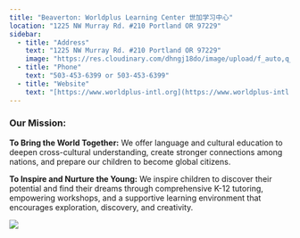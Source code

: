 ```yaml
---
title: "Beaverton: Worldplus Learning Center 世加学习中心"
location: "1225 NW Murray Rd. #210 Portland OR 97229"
sidebar:
  - title: "Address"
    text: "1225 NW Murray Rd. #210 Portland OR 97229"
    image: "https://res.cloudinary.com/dhngj18do/image/upload/f_auto,q_auto/v1/images/activities/worldplus-logo"
  - title: "Phone"
    text: "503-453-6399 or 503-453-6399"
  - title: "Website"
    text: "[https://www.worldplus-intl.org](https://www.worldplus-intl.org)"
---
```


### Our Mission:

**To Bring the World Together:** We offer language and cultural education to deepen cross-cultural understanding, create stronger connections among nations, and prepare our children to become global citizens.

**To Inspire and Nurture the Young:** We inspire children to discover their potential and find their dreams through comprehensive K-12 tutoring, empowering workshops, and a supportive learning environment that encourages exploration, discovery, and creativity.

![](https://res.cloudinary.com/dhngj18do/image/upload/f_auto,q_auto/v1/images/activities/worldplus)
